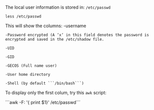 The local user information is stored in: ```/etc/passwd```

```less /etc/passwd```

This will show the columns:
    -username
    
    -Password encrypted (A ‘x‘ in this field denotes the password is encrypted and saved in the /etc/shadow file.    
    
    -UID
    
    -GID
    
    -GECOS (Full name user)
    
    -User home directory
    
    -Shell (by default ```/bin/bash```)
    
    

To display only the first colum, try this ```awk``` script:

´´´awk -F: '{ print $1}' /etc/passwd´´´

